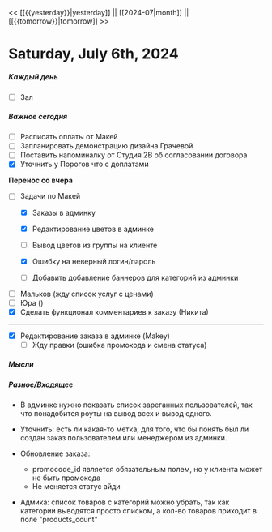 << [[{{yesterday}}|yesterday]] || [[2024-07|month]] || [[{{tomorrow}}|tomorrow]] >>

# Saturday, July 6th, 2024

##### Каждый день
- [ ] Зал
##### Важное сегодня
- [ ] Расписать оплаты от Макей
- [ ] Запланировать демонстрацию дизайна Грачевой
- [ ] Поставить напоминалку от Студия 2В об согласовании договора
- [x] Уточнить у Порогов что с доплатами

**Перенос со вчера**
- [ ] Задачи по Макей
	- [x] Заказы в админку

	- [x] Редактирование цветов в админке
	- [ ] Вывод цветов из группы на клиенте
	- [x] Ошибку на неверный логин/пароль
	- [ ] Добавить добавление баннеров для категорий из админки

	
- [ ] Мальков (жду список услуг с ценами)
- [ ] Юра ()
- [x] Сделать функционал комментариев к заказу (Никита)
---
- [x] Редактирование заказа в админке (Makey) 
	- [ ] Жду правки (ошибка промокода и смена статуса)
##### Мысли

##### Разное/Входящее
- В админке нужно показать список зареганных пользователей, так что понадобится роуты на вывод всех и вывод одного.

- Уточнить: есть ли какая-то метка, для того, что бы понять был ли создан заказ пользователем или менеджером из админки.

- Обновление заказа: 
	- promocode_id является обязательным полем, но у клиента может не быть промокода
	- Не меняется статус айди


- Адмика: список товаров с категорий можно убрать, так как категории выводятся просто списком, а кол-во товаров приходит в поле "products_count"
